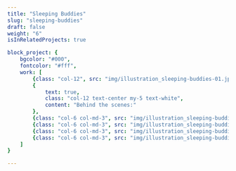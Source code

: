 ```yaml
---
title: "Sleeping Buddies"
slug: "sleeping-buddies"
draft: false
weight: "6"
isInRelatedProjects: true

block_project: {
	bgcolor: "#000",
	fontcolor: "#fff",
	work: [ 
		{class: "col-12", src: "img/illustration_sleeping-buddies-01.jpg"},
		{
			text: true, 
			class: "col-12 text-center my-5 text-white", 
			content: "Behind the scenes:"
		},
		{class: "col-6 col-md-3", src: "img/illustration_sleeping-buddies-03.png"},
		{class: "col-6 col-md-3", src: "img/illustration_sleeping-buddies-04.png"},
		{class: "col-6 col-md-3", src: "img/illustration_sleeping-buddies-05.png"},
		{class: "col-6 col-md-3", src: "img/illustration_sleeping-buddies-06.png"},
	]
}

---
```

